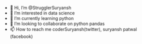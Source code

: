 - 👋 Hi, I’m @StrugglerSuryansh
- 👀 I’m interested in data science
- 🌱 I’m currently learning python
- 💞️ I’m looking to collaborate on python pandas
- 📫 How to reach me coderSuryansh(twitter), suryansh patwal (facebook) 

<!---
StrugglerSuryansh/StrugglerSuryansh is a ✨ special ✨ repository because its `README.md` (this file) appears on your GitHub profile.
You can click the Preview link to take a look at your changes.
--->
